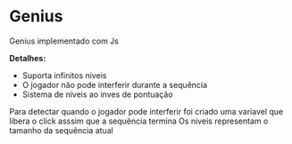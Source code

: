 # Genius

Genius implementado com Js

**Detalhes:**
- Suporta infinitos niveis
- O jogador não pode interferir durante a sequência
- Sistema de níveis ao inves de pontuação

Para detectar quando o jogador pode interferir foi criado uma variavel que libera o click asssim que a sequência termina
Os níveis representam o tamanho da sequência atual
